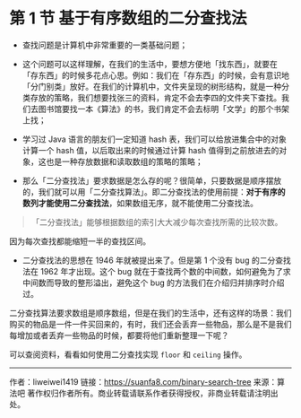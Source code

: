 # 第 1 节 基于有序数组的二分查找法

+ 查找问题是计算机中非常重要的一类基础问题；

+ 这个问题可以这样理解，在我们的生活中，要想方便地「找东西」，就要在「存东西」的时候多花点心思。例如：我们在「存东西」的时候，会有意识地「分门别类」放好。在我们的计算机中，文件夹呈现的树形结构，就是一种分类存放的策略，我们想要找张三的资料，肯定不会去李四的文件夹下查找。我们去图书馆要找一本《算法》的书，我们肯定不会去标明「文学」的那个书架上找；

+ 学习过 Java 语言的朋友们一定知道 hash 表，我们可以给放进集合中的对象计算一个 hash 值，以后取出来的时候通过计算 hash 值得到之前放进去的对象，这也是一种存放数据和读取数组的策略的策略；

+ 那么「二分查找法」要求数据是怎么存的呢？很简单，只要数据是顺序摆放的，我们就可以用「二分查找算法」。即二分查找法的使用前提：**对于有序的数列才能使用二分查找法**，如果数组无序，就不能使用二分查找法。

> 「二分查找法」能够根据数组的索引大大减少每次查找所需的比较次数。

因为每次查找都能缩短一半的查找区间。

+ 二分查找法的思想在 1946 年就被提出来了。但是第 1 个没有 bug 的二分查找法在 1962 年才出现。这个 bug  就在于查找两个数的中间数，如何避免为了求中间数而导致的整形溢出，避免这个 bug 的方法我们在介绍归并排序时介绍过。

二分查找算法要求数组是顺序数组，但是在我们的生活中，还有这样的场景：我们购买的物品是一件一件买回来的，有时，我们还会丢弃一些物品，那么是不是我们每增加或者丢弃一些物品的时候，都要将他们重新整理一下呢？

可以查阅资料，看看如何使用二分查找实现 `floor` 和 `ceiling` 操作。



---

作者：liweiwei1419
链接：https://suanfa8.com/binary-search-tree
来源：算法吧
著作权归作者所有。商业转载请联系作者获得授权，非商业转载请注明出处。